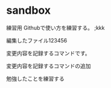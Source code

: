 sandbox
=======

練習用
Githubで使い方を練習する。
;kkk

編集したファイル123456

変更内容を記録するコマンドです。

変更内容を記録するコマンドの追加


勉強したことを練習する